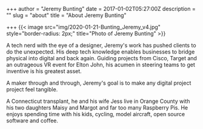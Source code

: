 +++
author = "Jeremy Bunting"
date = 2017-01-02T05:27:00Z
description = ""
slug = "about"
title = "About Jeremy Bunting"

+++
{{< image src="img/2020-01-21-Bunting_Jeremy_v4.jpg" style="border-radius: 2px;" title="Photo of Jeremy Bunting" >}}

A tech nerd with the eye of a designer, Jeremy's work has pushed clients to do the unexpected. His deep tech knowledge enables businesses to bridge physical into digital and back again. Guiding projects from Cisco, Target and an outrageous VR event for Elton John, his acumen in steering teams to get inventive is his greatest asset.

A maker through and through, Jeremy's goal is to make any digital project project feel tangible.

A Connecticut transplant, he and his wife Jess live in Orange County with his two daughters Maisy and Margot and far too many Raspberry Pis. He enjoys spending time with his kids, cycling, model aircraft, open source software and coffee.
